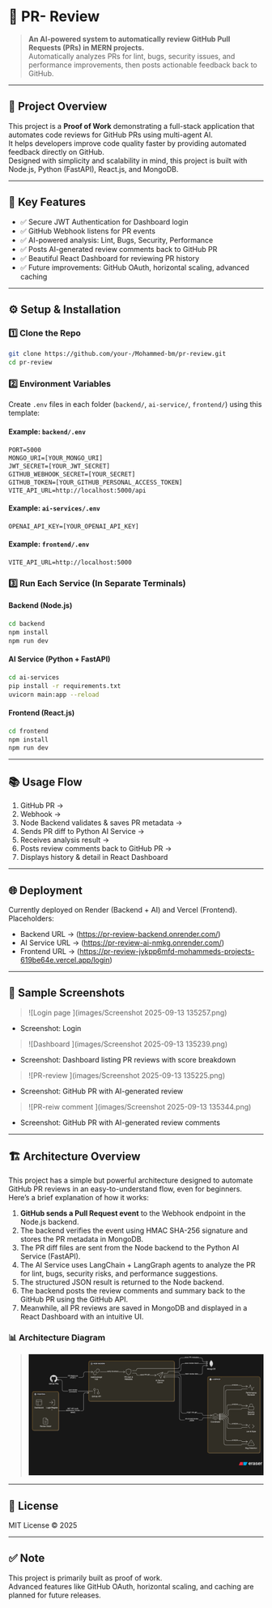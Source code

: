
# 🧱 PR- Review

> **An AI-powered system to automatically review GitHub Pull Requests (PRs) in MERN projects.**  
> Automatically analyzes PRs for lint, bugs, security issues, and performance improvements, then posts actionable feedback back to GitHub.

---

## 🚀 Project Overview

This project is a **Proof of Work** demonstrating a full-stack application that automates code reviews for GitHub PRs using multi-agent AI.  
It helps developers improve code quality faster by providing automated feedback directly on GitHub.  
Designed with simplicity and scalability in mind, this project is built with Node.js, Python (FastAPI), React.js, and MongoDB.

---

## 🎯 Key Features

- ✅ Secure JWT Authentication for Dashboard login  
- ✅ GitHub Webhook listens for PR events  
- ✅ AI-powered analysis: Lint, Bugs, Security, Performance  
- ✅ Posts AI-generated review comments back to GitHub PR  
- ✅ Beautiful React Dashboard for reviewing PR history  
- ✅ Future improvements: GitHub OAuth, horizontal scaling, advanced caching

---

## ⚙️ Setup & Installation

### 1️⃣ Clone the Repo  
```bash
git clone https://github.com/your-/Mohammed-bm/pr-review.git
cd pr-review
```

### 2️⃣ Environment Variables  
Create `.env` files in each folder (`backend/`, `ai-service/`, `frontend/`) using this template:  

#### Example: `backend/.env`  
```env
PORT=5000  
MONGO_URI=[YOUR_MONGO_URI]  
JWT_SECRET=[YOUR_JWT_SECRET]  
GITHUB_WEBHOOK_SECRET=[YOUR_SECRET]  
GITHUB_TOKEN=[YOUR_GITHUB_PERSONAL_ACCESS_TOKEN]  
VITE_API_URL=http://localhost:5000/api  
```

#### Example: `ai-services/.env`  
```env
OPENAI_API_KEY=[YOUR_OPENAI_API_KEY]  
```

#### Example: `frontend/.env`  
```env
VITE_API_URL=http://localhost:5000  
```

### 3️⃣ Run Each Service (In Separate Terminals)

#### Backend (Node.js)  
```bash
cd backend  
npm install  
npm run dev  
```

#### AI Service (Python + FastAPI)  
```bash
cd ai-services  
pip install -r requirements.txt  
uvicorn main:app --reload  
```

#### Frontend (React.js)  
```bash
cd frontend  
npm install  
npm run dev  
```

---

## 📚 Usage Flow

1. GitHub PR →  
2. Webhook →  
3. Node Backend validates & saves PR metadata →  
4. Sends PR diff to Python AI Service →  
5. Receives analysis result →  
6. Posts review comments back to GitHub PR →  
7. Displays history & detail in React Dashboard

---

## 🌐 Deployment

Currently deployed on Render (Backend + AI) and Vercel (Frontend).  
Placeholders:  
- Backend URL → (https://pr-review-backend.onrender.com/)  
- AI Service URL → (https://pr-review-ai-nmkg.onrender.com/)  
- Frontend URL → (https://pr-review-jykpp6mfd-mohammeds-projects-619be64e.vercel.app/login)

---

## 📸 Sample Screenshots 

> ![Login page ](images/Screenshot 2025-09-13 135257.png) 
- Screenshot: Login 

> ![Dashboard ](images/Screenshot 2025-09-13 135239.png) 
- Screenshot: Dashboard listing PR reviews with score breakdown

> ![PR-review ](images/Screenshot 2025-09-13 135225.png) 
- Screenshot: GitHub PR with AI-generated review

> ![PR-reiw comment ](images/Screenshot 2025-09-13 135344.png) 
- Screenshot: GitHub PR with AI-generated review comments 

---

## 🏗️ Architecture Overview

This project has a simple but powerful architecture designed to automate GitHub PR reviews in an easy-to-understand flow, even for beginners.  
Here’s a brief explanation of how it works:

1. **GitHub sends a Pull Request event** to the Webhook endpoint in the Node.js backend.  
2. The backend verifies the event using HMAC SHA-256 signature and stores the PR metadata in MongoDB.  
3. The PR diff files are sent from the Node backend to the Python AI Service (FastAPI).  
4. The AI Service uses LangChain + LangGraph agents to analyze the PR for lint, bugs, security risks, and performance suggestions.  
5. The structured JSON result is returned to the Node backend.  
6. The backend posts the review comments and summary back to the GitHub PR using the GitHub API.  
7. Meanwhile, all PR reviews are saved in MongoDB and displayed in a React Dashboard with an intuitive UI.

### 📊 Architecture Diagram

> ![Architecture Diagram ](images/architecturediagram.png)  

---

## 📜 License

MIT License © 2025

---

## ✅ Note

This project is primarily built as proof of work.  
Advanced features like GitHub OAuth, horizontal scaling, and caching are planned for future releases.
